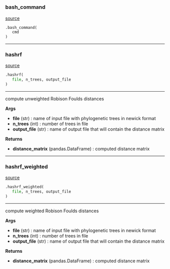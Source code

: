 #


### bash_command
[source](https://github.com/AndreaRubbi/Pear-EBI/blob/master/pear_ebi/calculate_distances/hashrf.py/#L14)
```python
.bash_command(
   cmd
)
```


----


### hashrf
[source](https://github.com/AndreaRubbi/Pear-EBI/blob/master/pear_ebi/calculate_distances/hashrf.py/#L37)
```python
.hashrf(
   file, n_trees, output_file
)
```

---
compute unweighted Robison Foulds distances


**Args**

* **file** (str) : name of input file with phylogenetic trees in newick format
* **n_trees** (int) : number of trees in file
* **output_file** (str) : name of output file that will contain the distance matrix


**Returns**

* **distance_matrix** (pandas.DataFrame) : computed distance matrix


----


### hashrf_weighted
[source](https://github.com/AndreaRubbi/Pear-EBI/blob/master/pear_ebi/calculate_distances/hashrf.py/#L80)
```python
.hashrf_weighted(
   file, n_trees, output_file
)
```

---
compute weighted Robison Foulds distances


**Args**

* **file** (str) : name of input file with phylogenetic trees in newick format
* **n_trees** (int) : number of trees in file
* **output_file** (str) : name of output file that will contain the distance matrix


**Returns**

* **distance_matrix** (pandas.DataFrame) : computed distance matrix

